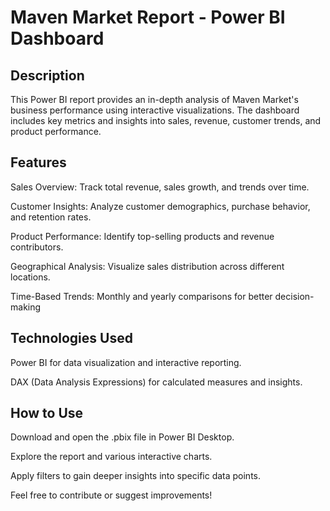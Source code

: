 
# Maven Market Report - Power BI Dashboard



## Description

This Power BI report provides an in-depth analysis of Maven Market's business performance using interactive visualizations. The dashboard includes key metrics and insights into sales, revenue, customer trends, and product performance.

## Features
Sales Overview: Track total revenue, sales growth, and trends over time.

Customer Insights: Analyze customer demographics, purchase behavior, and retention rates.

Product Performance: Identify top-selling products and revenue contributors.

Geographical Analysis: Visualize sales distribution across different locations.

Time-Based Trends: Monthly and yearly comparisons for better decision-making

## Technologies Used
Power BI for data visualization and interactive reporting.

DAX (Data Analysis Expressions) for calculated measures and insights.


## How to Use
Download and open the .pbix file in Power BI Desktop.

Explore the report and various interactive charts.

Apply filters to gain deeper insights into specific data points.

Feel free to contribute or suggest improvements! 
